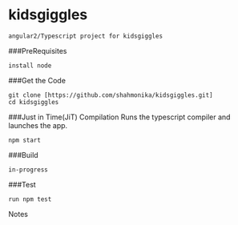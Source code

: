 # kidsgiggles
```
angular2/Typescript project for kidsgiggles
```

###PreRequisites
```
install node
```

###Get the Code
```
git clone [https://github.com/shahmonika/kidsgiggles.git]
cd kidsgiggles
```

###Just in Time(JiT) Compilation
Runs the typescript compiler and launches the app.
```
npm start
```
###Build
```
in-progress
```
###Test
```
run npm test
```
Notes
```

```
